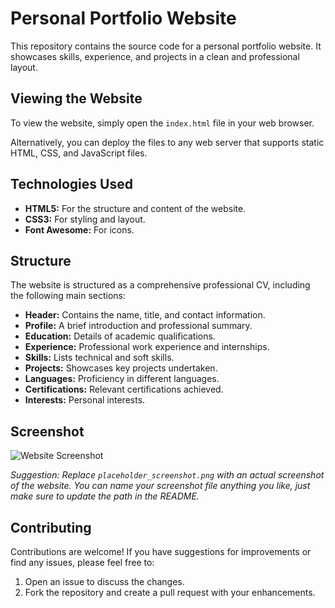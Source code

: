 # Personal Portfolio Website

This repository contains the source code for a personal portfolio website. It showcases skills, experience, and projects in a clean and professional layout.

## Viewing the Website

To view the website, simply open the `index.html` file in your web browser.

Alternatively, you can deploy the files to any web server that supports static HTML, CSS, and JavaScript files.

## Technologies Used

*   **HTML5:** For the structure and content of the website.
*   **CSS3:** For styling and layout.
*   **Font Awesome:** For icons.

## Structure

The website is structured as a comprehensive professional CV, including the following main sections:

*   **Header:** Contains the name, title, and contact information.
*   **Profile:** A brief introduction and professional summary.
*   **Education:** Details of academic qualifications.
*   **Experience:** Professional work experience and internships.
*   **Skills:** Lists technical and soft skills.
*   **Projects:** Showcases key projects undertaken.
*   **Languages:** Proficiency in different languages.
*   **Certifications:** Relevant certifications achieved.
*   **Interests:** Personal interests.

## Screenshot

![Website Screenshot](placeholder_screenshot.png)

*Suggestion: Replace `placeholder_screenshot.png` with an actual screenshot of the website. You can name your screenshot file anything you like, just make sure to update the path in the README.*

## Contributing

Contributions are welcome! If you have suggestions for improvements or find any issues, please feel free to:

1.  Open an issue to discuss the changes.
2.  Fork the repository and create a pull request with your enhancements.
